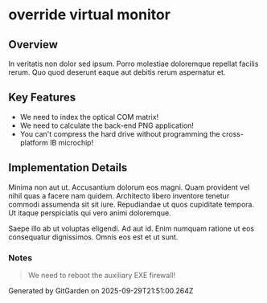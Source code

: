 # override virtual monitor

## Overview
In veritatis non dolor sed ipsum. Porro molestiae doloremque repellat facilis rerum. Quo quod deserunt eaque aut debitis rerum aspernatur et.

## Key Features
- We need to index the optical COM matrix!
- We need to calculate the back-end PNG application!
- You can't compress the hard drive without programming the cross-platform IB microchip!

## Implementation Details
Minima non aut ut. Accusantium dolorum eos magni. Quam provident vel nihil quas a facere nam quidem. Architecto libero inventore tenetur commodi assumenda sit sit iure. Repudiandae ut quos cupiditate tempora. Ut itaque perspiciatis qui vero animi doloremque.
 Saepe illo ab ut voluptas eligendi. Ad aut id. Enim numquam ratione ut eos consequatur dignissimos. Omnis eos est et ut sunt.

### Notes
> We need to reboot the auxiliary EXE firewall!

Generated by GitGarden on 2025-09-29T21:51:00.264Z